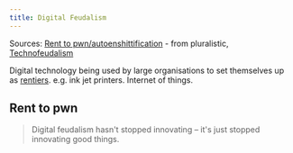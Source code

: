 ```yaml
---
title: Digital Feudalism
---
```

Sources: [Rent to pwn/autoenshittification](https://pluralistic.net/2023/07/24/rent-to-pwn/) - from pluralistic, [Technofeudalism](https://www.penguin.co.uk/books/451795/technofeudalism-by-varoufakis-yanis/9781847927279)

Digital technology being used by large organisations to set themselves up as [rentiers](https://en.wikipedia.org/wiki/Rentier_capitalism). e.g. ink jet printers. Internet of things.

## Rent to pwn

> Digital feudalism hasn't stopped innovating – it's just stopped innovating good things.